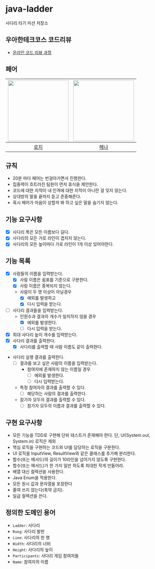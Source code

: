 # java-ladder

사다리 타기 미션 저장소

## 우아한테크코스 코드리뷰

- [온라인 코드 리뷰 과정](https://github.com/woowacourse/woowacourse-docs/blob/master/maincourse/README.md)

## 페어

| <img src="https://avatars.githubusercontent.com/u/61582017?v=4" alt="" width=200> | <img src="https://avatars.githubusercontent.com/u/82203978?v=4" alt="" width=200/> |
|:---------------------------------------------------------------------------------:|:----------------------------------------------------------------------------------:|
|                          [로지](https://github.com/kyY00n)                          |                         [헤나](https://github.com/hyena0608)                         | |

## 규칙

- 20분 마다 페어는 번걸아가면서 진행한다.
- 집중력이 흐트러진 팀원이 먼저 휴식을 제안한다.
- 코드에 대한 지적이 내 인격에 대한 지적이 아니란 걸 잊지 않는다.
- 상대방의 말을 끝까지 듣고 존중해준다.
- 혹시 페어가 마음이 상할까 봐 하고 싶은 말을 숨기지 않는다.

## 기능 요구사항

- [x] 사다리 폭은 모든 이름보다 길다.
- [x] 사다리의 모든 가로 라인이 겹치지 않는다.
- [x] 사다리의 모든 높이마다 가로 라인이 1개 이상 있어야한다.

## 기능 목록

- [x] 사람들의 이름을 입력받는다.
    - [x] 사람 이름은 쉼표를 기준으로 구분한다.
    - [x] 사람 이름은 중복되지 않는다.
    - 사람이 두 명 이상이 아닐경우
        - [x] 예외를 발생하고
        - [x] 다시 입력을 받는다.
- [ ] 사다리 결과들을 입력받는다.
    - 인원수과 결과의 개수가 일치하지 않을 경우
        - [x] 예외를 발생한다.
        - [ ] 다시 입력을 받는다.
- [x] 최대 사다리 높이 개수를 입력받는다.
- [x] 사다리 결과를 출력한다.
    - [x] 사다리를 출력할 때 사람 이름도 같이 출력한다.
- 사다리 실행 결과를 출력한다.
    - [ ] 결과를 보고 싶은 사람의 이름을 입력받는다.
        - 참여자에 존재하지 않는 이름일 경우
            - [ ] 예외를 발생한다.
            - [ ] 다시 입력받는다.
    - 특정 참여자의 결과를 출력할 수 있다.
        - [ ] 해당하는 사람의 결과를 출력한다.
    - 참가자 모두의 결과를 출력할 수 있다.
        - [ ] 참가자 모두의 이름과 결과를 출력할 수 있다.

## 구현 요구사항

- 모든 기능을 TDD로 구현해 단위 테스트가 존재해야 한다. 단, UI(System.out, System.in) 로직은 제외
- 핵심 로직을 구현하는 코드와 UI를 담당하는 로직을 구분한다.
- UI 로직을 InputView, ResultView와 같은 클래스를 추가해 분리한다.
- 함수(또는 메서드)의 길이가 10라인을 넘어가지 않도록 구현한다.
- 함수(또는 메서드)가 한 가지 일만 하도록 최대한 작게 만들어라.
- 배열 대신 컬렉션을 사용한다.
- Java Enum을 적용한다.
- 모든 원시 값과 문자열을 포장한다
- 줄여 쓰지 않는다(축약 금지).
- 일급 컬렉션을 쓴다.

## 정의한 도메인 용어

- `Ladder`: 사다리
- `Rung`: 사다리 발판
- `Line`: 사다리의 한 행
- `Width`: 사다리의 너비
- `Height`: 사다리의 높이
- `Participants`: 사다리 게임 참여자들
- `Name`: 참여자의 이름

